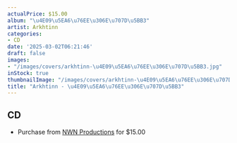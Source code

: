 ```yaml
---
actualPrice: $15.00
album: "\u4E09\u5EA6\u76EE\u306E\u707D\u5BB3"
artist: Arkhtinn
categories:
- CD
date: '2025-03-02T06:21:46'
draft: false
images:
- "/images/covers/arkhtinn-\u4E09\u5EA6\u76EE\u306E\u707D\u5BB3.jpg"
inStock: true
thumbnailImage: "/images/covers/arkhtinn-\u4E09\u5EA6\u76EE\u306E\u707D\u5BB3-thumb.jpg"
title: "Arkhtinn - \u4E09\u5EA6\u76EE\u306E\u707D\u5BB3"
---
```


## CD
* Purchase from [NWN Productions](http://shop.nwnprod.com/index.php?route=product/product&path=93&product_id=47082&sort=pd.name&order=ASC) for $15.00
